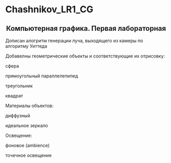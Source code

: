 # Chashnikov_LR1_CG
<h2 align="center">Компьютерная графика. Первая лабораторная</h2>


<p>Дописан алогритм генерации луча, выходящего из камеры по алгоритму Уиттеда</p>
<p>Добавелны геометрические объекты и соответствующие их отрисовку:</p>
<p>сфера</p>
<p>прямоугольный параллелепипед</p>
<p>треугольник</p>
<p>квадрат</p>
<p>Материалы объектов:</p>
<p>диффузный</p>
<p>идеальное зеркало</p>
<p>Освещение:</p>
<p>фоновое (ambience)</p>
<p>точечное освещение</p>
